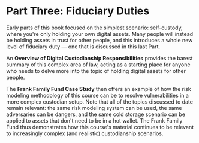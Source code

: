 # Part Three: Fiduciary Duties
Early parts of this book focused on the simplest scenario: self-custody, where you're only holding your own digital assets. Many people will instead be holding assets in trust for other people, and this introduces a whole new level of fiduciary duty — one that is discussed in this last Part.

An **Overview of Digital Custodianship Responsibilities** provides the barest summary of this complex area of law, acting as a starting place for anyone who needs to delve more into the topic of holding digital assets for other people.

The **Frank Family Fund Case Study** then offers an example of how the risk modeling methodology of this course can be to resolve vulnerabilities in a more complex custodian setup. Note that all of the topics discussed to date remain relevant: the same risk modeling system can be used, the same adversaries can be dangers, and the same cold storage scenario can be applied to assets that don't need to be in a hot wallet. The Frank Family Fund thus demonstrates how this course's material continues to be relevant to increasingly complex (and realistic) custodianship scenarios.
